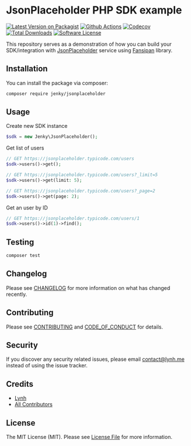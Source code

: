 
# JsonPlaceholder PHP SDK example

[![Latest Version on Packagist][ico-version]][link-packagist]
[![Github Actions][ico-gh-actions]][link-gh-actions]
[![Codecov][ico-codecov]][link-codecov]
[![Total Downloads][ico-downloads]][link-downloads]
[![Software License][ico-license]](LICENSE.md)

This repository serves as a demonstration of how you can build your SDK/integration with [JsonPlaceholder](https://jsonplaceholder.typicode.com/) service using [Fansipan](https://github.com/phanxipang/fansipan) library.

## Installation

You can install the package via composer:

```bash
composer require jenky/jsonplaceholder
```

## Usage

Create new SDK instance

```php
$sdk = new Jenky\JsonPlaceholder();
```

Get list of users

```php
// GET https://jsonplaceholder.typicode.com/users
$sdk->users()->get();

// GET https://jsonplaceholder.typicode.com/users?_limit=5
$sdk->users()->get(limit: 5);

// GET https://jsonplaceholder.typicode.com/users?_page=2
$sdk->users()->get(page: 2);
```

Get an user by ID

```php
// GET https://jsonplaceholder.typicode.com/users/1
$sdk->users()->id(1)->find();
```

## Testing

```bash
composer test
```

## Changelog

Please see [CHANGELOG](CHANGELOG.md) for more information on what has changed recently.

## Contributing

Please see [CONTRIBUTING](CONTRIBUTING.md) and [CODE_OF_CONDUCT](CODE_OF_CONDUCT.md) for details.

## Security

If you discover any security related issues, please email contact@lynh.me instead of using the issue tracker.

## Credits

- [Lynh](https://github.com/jenky)
- [All Contributors](../../contributors)

## License

The MIT License (MIT). Please see [License File](LICENSE.md) for more information.

[ico-version]: https://img.shields.io/packagist/v/jenky/jsonplaceholder.svg?style=for-the-badge
[ico-license]: https://img.shields.io/badge/license-MIT-brightgreen.svg?style=for-the-badge
[ico-gh-actions]: https://img.shields.io/github/actions/workflow/status/jenky/jsonplaceholder/testing.yml?branch=main&label=actions&logo=github&style=for-the-badge
[ico-codecov]: https://img.shields.io/codecov/c/github/jenky/jsonplaceholder?logo=codecov&style=for-the-badge
[ico-downloads]: https://img.shields.io/packagist/dt/jenky/jsonplaceholder.svg?style=for-the-badge

[link-packagist]: https://packagist.org/packages/jenky/jsonplaceholder
[link-gh-actions]: https://github.com/jenky/jenky/jsonplaceholder
[link-codecov]: https://codecov.io/gh/jenky/jsonplaceholder
[link-downloads]: https://packagist.org/packages/jenky/jsonplaceholder

